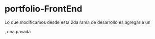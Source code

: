 # portfolio-FrontEnd
Lo que modificamos desde esta 2da rama de desarrollo es agregarle un <p>, una pavada 
